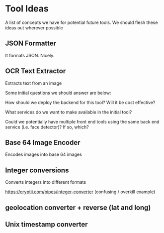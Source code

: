 # Tool Ideas

A list of concepts we have for potential future tools. We should flesh these ideas out wherever possible

## JSON Formatter
It formats JSON. Nicely.

## OCR Text Extractor
Extracts text from an image

Some initial questions we should answer are below:

How should we deploy the backend for this tool? Will it be cost effective?

What services do we want to make available in the initial tool?

Could we potentially have multiple front end tools using the same back end service (i.e. face detector)? If so, which?

## Base 64 Image Encoder
Encodes images into base 64 images

## Integer conversions
Converts integers into different formats

https://cryptii.com/pipes/integer-converter (confusing / overkill example)

## geolocation converter + reverse (lat and long)

## Unix timestamp converter
